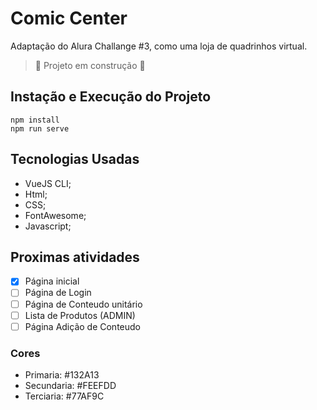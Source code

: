 # Comic Center
Adaptação do Alura Challange #3, como uma loja de quadrinhos virtual.

>:construction: Projeto em construção :construction:
## Instação e Execução do Projeto
```
npm install
npm run serve
```
## Tecnologias Usadas
- VueJS CLI;
- Html;
- CSS;
- FontAwesome;
- Javascript;

## Proximas atividades
- [x] Página inicial
- [ ] Página de Login
- [ ] Página de Conteudo unitário
- [ ] Lista de Produtos (ADMIN)
- [ ] Página Adição de Conteudo

### Cores
- Primaria: #132A13
- Secundaria: #FEEFDD
- Terciaria: #77AF9C
